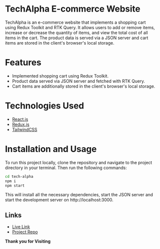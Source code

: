 # TechAlpha E-commerce Website

TechAlpha is an e-commerce website that implements a shopping cart using Redux Toolkit and RTK Query. It allows users to add or remove items, increase or decrease the quantity of items, and view the total cost of all items in the cart. The product data is served via a JSON server and cart items are stored in the client's browser's local storage.
# Features 

- Implemented shopping cart using Redux Toolkit.
- Product data served via JSON server and fetched with RTK Query.
- Cart items are additionally stored in the client's browser's local storage.

# Technologies Used
- [React.js](https://react.dev/)
- [Redux.js](https://redux-toolkit.js.org/)
- [TailwindCSS](https://tailwindcss.com/)

# Installation and Usage
 To run this project locally, clone the repository and navigate to the project directory in your terminal. Then run the following commands:
```sh
cd tech-alpha
npm i
npm start
```
This will install all the necessary dependencies, start the JSON server and start the development server on http://localhost:3000.
## Links
 
 - [Live Link](https://tech-alphaa.netlify.app/)
 - [Project Repo](https://github.com/tufaelahmedbd/tech-alpha)
 
**Thank you for Visiting**
